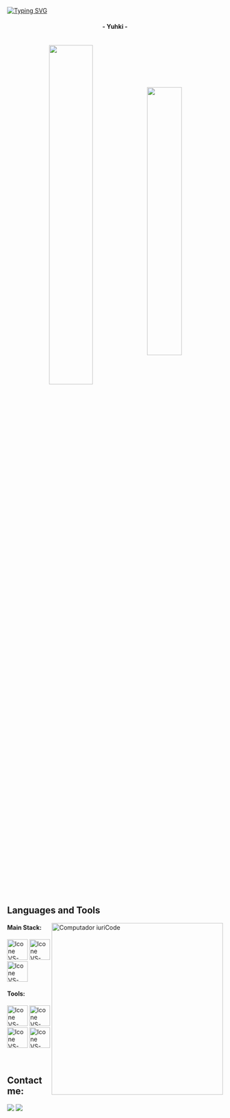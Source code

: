 [![Typing SVG](https://readme-typing-svg.herokuapp.com/?color=ff4f4f&size=35&center=true&vCenter=true&width=1000&lines=Welcome+to+my+GitHub+profile!;I%27m+a+Student+focusing+on+App+Development)](https://git.io/typing-svg)

<h4 align="center">- Yuhki -</h4>

<br>

<div align="center" style="margin-bottom:200px">
 <img width=45% align="center" src="https://github-readme-stats.vercel.app/api?username=yuhkix&theme=aura_dark&show_icons=true" />
 <img width=40% align="center" src="https://github-readme-stats.vercel.app/api/top-langs/?username=yuhkix&layout=compact&theme=aura_dark" />
</div>


<br>

## Languages and Tools

<img src="https://raw.githubusercontent.com/MicaelliMedeiros/micaellimedeiros/master/image/computer-illustration.png" min-width="400px" max-width="400px" width="400px" align="right" alt="Computador iuriCode">

#### Main Stack:
  [<img height="48px" width="48px" alt="Icone VS-Code" src="https://skillicons.dev/icons?i=cpp"/>](https://www.learncpp.com)
  [<img height="48px" width="48px" alt="Icone VS-Code" src="https://skillicons.dev/icons?i=cs"/>](https://learn.microsoft.com/en-us/dotnet/csharp/)
  [<img height="48px" width="48px" alt="Icone VS-Code" src="https://skillicons.dev/icons?i=c"/>](https://learn.microsoft.com/en-us/cpp/c-language/)

#### Tools:

  [<img height="48px" width="48px" alt="Icone VS-Code" src="https://skillicons.dev/icons?i=figma"/>](https://www.figma.com/)
  [<img height="48px" width="48px" alt="Icone VS-Code" src="https://skillicons.dev/icons?i=vscode"/>](https://code.visualstudio.com/)
  [<img height="48px" width="48px" alt="Icone VS-Code" src="https://skillicons.dev/icons?i=visualstudio"/>](https://visualstudio.com/)
  [<img height="48px" width="48px" alt="Icone VS-Code" src="https://skillicons.dev/icons?i=github"/>](https://github.com/)

<br>

## Contact me:
<div>
<a href="https://discord.com/users/534810356455964703" target="_blank"><img loading="lazy" src="https://img.shields.io/badge/-Discord-%234E59E0?style=for-the-badge&logo=discord&logoColor=white" target="_blank"></a>
<a href = "https://t.me/Yuhkix"><img loading="lazy" src="https://img.shields.io/badge/Telegram-2793C9?style=for-the-badge&logo=telegram&logoColor=white" target="_blank"></a>
</div>
